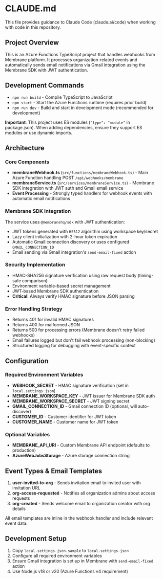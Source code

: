 # CLAUDE.md

This file provides guidance to Claude Code (claude.ai/code) when working with code in this repository.

## Project Overview

This is an Azure Functions TypeScript project that handles webhooks from Membrane platform. It processes organization-related events and automatically sends email notifications via Gmail integration using the Membrane SDK with JWT authentication.

## Development Commands

- `npm run build` - Compile TypeScript to JavaScript
- `npm start` - Start the Azure Functions runtime (requires prior build)  
- `npm run dev` - Build and start in development mode (recommended for development)

**Important**: This project uses ES modules (`"type": "module"` in package.json). When adding dependencies, ensure they support ES modules or use dynamic imports.

## Architecture

### Core Components

- **membraneWebhook.ts** (`src/functions/membraneWebhook.ts`) - Main Azure Function handling POST `/api/webhooks/membrane`
- **membraneService.ts** (`src/services/membraneService.ts`) - Membrane SDK integration with JWT auth and Gmail email service
- **Event Processing** - Strongly typed handlers for webhook events with automatic email notifications

### Membrane SDK Integration

The service uses `@membranehq/sdk` with JWT authentication:
- JWT tokens generated with `HS512` algorithm using workspace key/secret
- Lazy client initialization with 2-hour token expiration
- Automatic Gmail connection discovery or uses configured `GMAIL_CONNECTION_ID`
- Email sending via Gmail integration's `send-email-fixed` action

### Security Implementation  

- HMAC-SHA256 signature verification using raw request body (timing-safe comparison)
- Environment variable-based secret management
- JWT-based Membrane SDK authentication
- **Critical**: Always verify HMAC signature before JSON parsing

### Error Handling Strategy

- Returns 401 for invalid HMAC signatures
- Returns 400 for malformed JSON
- Returns 500 for processing errors (Membrane doesn't retry failed webhooks)
- Email failures logged but don't fail webhook processing (non-blocking)
- Structured logging for debugging with event-specific context

## Configuration

### Required Environment Variables

- **WEBHOOK_SECRET** - HMAC signature verification (set in `local.settings.json`)
- **MEMBRANE_WORKSPACE_KEY** - JWT issuer for Membrane SDK auth
- **MEMBRANE_WORKSPACE_SECRET** - JWT signing secret  
- **GMAIL_CONNECTION_ID** - Gmail connection ID (optional, will auto-discover)
- **CUSTOMER_ID** - Customer identifier for JWT token
- **CUSTOMER_NAME** - Customer name for JWT token

### Optional Variables

- **MEMBRANE_API_URI** - Custom Membrane API endpoint (defaults to production)
- **AzureWebJobsStorage** - Azure storage connection string

## Event Types & Email Templates

1. **user-invited-to-org** - Sends invitation email to invited user with invitation URL
2. **org-access-requested** - Notifies all organization admins about access requests  
3. **org-created** - Sends welcome email to organization creator with org details

All email templates are inline in the webhook handler and include relevant event data.

## Development Setup

1. Copy `local.settings.json.sample` to `local.settings.json`
2. Configure all required environment variables
3. Ensure Gmail integration is set up in Membrane with `send-email-fixed` action
4. Use Node.js v18 or v20 (Azure Functions v4 requirement)